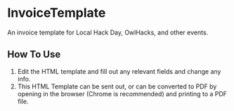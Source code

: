 # InvoiceTemplate
An invoice template for Local Hack Day, OwlHacks, and other events.

## How To Use
1) Edit the HTML template and fill out any relevant fields and change any info.
2) This HTML Template can be sent out, or can be converted to PDF by opening in the browser (Chrome is recommended) and printing to a PDF file.

